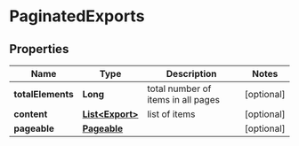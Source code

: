 

# PaginatedExports


## Properties

| Name | Type | Description | Notes |
|------------ | ------------- | ------------- | -------------|
|**totalElements** | **Long** | total number of items in all pages |  [optional] |
|**content** | [**List&lt;Export&gt;**](Export.md) | list of items |  [optional] |
|**pageable** | [**Pageable**](Pageable.md) |  |  [optional] |



